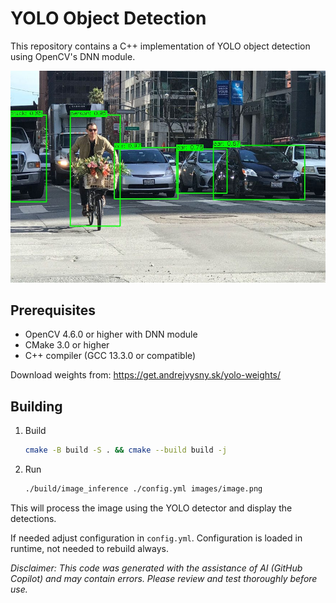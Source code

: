 # YOLO Object Detection

This repository contains a C++ implementation of YOLO object detection using OpenCV's DNN module.


![Sample Detection](images/sample_det.jpg)


## Prerequisites

- OpenCV 4.6.0 or higher with DNN module
- CMake 3.0 or higher
- C++ compiler (GCC 13.3.0 or compatible)

Download weights from: https://get.andrejvysny.sk/yolo-weights/

## Building

1. Build 
   ```bash
   cmake -B build -S . && cmake --build build -j
   ```

2. Run
   ```bash
   ./build/image_inference ./config.yml images/image.png
   ```

This will process the image using the YOLO detector and display the detections.

If needed adjust configuration in `config.yml`. Configuration is loaded in runtime, not needed to rebuild always.


*Disclaimer: This code was generated with the assistance of AI (GitHub Copilot) and may contain errors. Please review and test thoroughly before use.*

